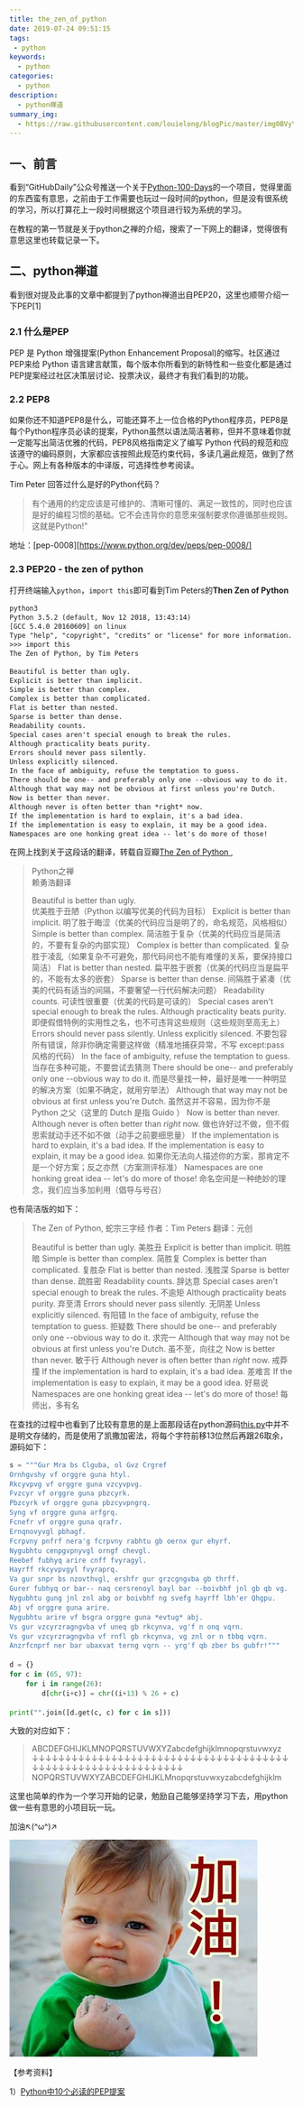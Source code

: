 ```yaml
---
title: the_zen_of_python
date: 2019-07-24 09:51:15
tags:
 - python
keywords:
  - python
categories:
  - python
description:
  - python禅道
summary_img:
  - https://raw.githubusercontent.com/louielong/blogPic/master/img0BVyYQ1sS8U8GkC920F3.png
---
```


## 一、前言

看到“GitHubDaily”公众号推送一个关于[Python-100-Days](https://github.com/jackfrued/Python-100-Days)的一个项目，觉得里面的东西蛮有意思，之前由于工作需要也玩过一段时间的python，但是没有很系统的学习，所以打算花上一段时间根据这个项目进行较为系统的学习。

在教程的第一节就是关于python之禅的介绍，搜索了一下网上的翻译，觉得很有意思这里也转载记录一下。

## 二、python禅道

看到很对提及此事的文章中都提到了python禅道出自PEP20，这里也顺带介绍一下PEP[1]

### 2.1 什么是PEP

PEP 是 Python 增强提案(Python Enhancement Proposal)的缩写。社区通过PEP来给 Python 语言建言献策，每个版本你所看到的新特性和一些变化都是通过PEP提案经过社区决策层讨论、投票决议，最终才有我们看到的功能。

### 2.2 PEP8

如果你还不知道PEP8是什么，可能还算不上一位合格的Python程序员，PEP8是每个Python程序员必读的提案，Python虽然以语法简洁著称，但并不意味着你就一定能写出简洁优雅的代码，PEP8风格指南定义了编写  Python  代码的规范和应该遵守的编码原则，大家都应该按照此规范约束代码，多读几遍此规范，做到了然于心。网上有各种版本的中译版，可选择性参考阅读。

Tim Peter 回答过什么是好的Python代码？

> 有个通用的约定应该是可维护的、清晰可懂的、满足一致性的，同时也应该是好的编程习惯的基础。它不会违背你的意愿来强制要求你遵循那些规则。这就是Python!" 

地址：[pep-0008][https://www.python.org/dev/peps/pep-0008/]

### 2.3 PEP20 - the zen of python

打开终端输入`python`，`import this`即可看到Tim Peters的**Then Zen of Python**

```shell
python3
Python 3.5.2 (default, Nov 12 2018, 13:43:14)
[GCC 5.4.0 20160609] on linux
Type "help", "copyright", "credits" or "license" for more information.
>>> import this
The Zen of Python, by Tim Peters

Beautiful is better than ugly.
Explicit is better than implicit.
Simple is better than complex.
Complex is better than complicated.
Flat is better than nested.
Sparse is better than dense.
Readability counts.
Special cases aren't special enough to break the rules.
Although practicality beats purity.
Errors should never pass silently.
Unless explicitly silenced.
In the face of ambiguity, refuse the temptation to guess.
There should be one-- and preferably only one --obvious way to do it.
Although that way may not be obvious at first unless you're Dutch.
Now is better than never.
Although never is often better than *right* now.
If the implementation is hard to explain, it's a bad idea.
If the implementation is easy to explain, it may be a good idea.
Namespaces are one honking great idea -- let's do more of those!
```

在网上找到关于这段话的翻译，转载自豆瓣[The Zen of Python ](https://www.douban.com/group/topic/3740034/),

>Python之禅  
>赖勇浩翻译
>
>Beautiful is better than ugly.   
>优美胜于丑陋（Python 以编写优美的代码为目标）
>Explicit is better than implicit.
>明了胜于晦涩（优美的代码应当是明了的，命名规范，风格相似）
>Simple is better than complex.
>简洁胜于复杂（优美的代码应当是简洁的，不要有复杂的内部实现）
>Complex is better than complicated.
>复杂胜于凌乱（如果复杂不可避免，那代码间也不能有难懂的关系，要保持接口简洁）
>Flat is better than nested.
>扁平胜于嵌套（优美的代码应当是扁平的，不能有太多的嵌套）
>Sparse is better than dense.
>间隔胜于紧凑（优美的代码有适当的间隔，不要奢望一行代码解决问题）
>Readability counts.
>可读性很重要（优美的代码是可读的）
>Special cases aren't special enough to break the rules. Although practicality beats purity.
>即便假借特例的实用性之名，也不可违背这些规则（这些规则至高无上）
>Errors should never pass silently. Unless explicitly silenced.
>不要包容所有错误，除非你确定需要这样做（精准地捕获异常，不写 except:pass 风格的代码）
>In the face of ambiguity, refuse the temptation to guess.
>当存在多种可能，不要尝试去猜测
>There should be one-- and preferably only one --obvious way to do it.
>而是尽量找一种，最好是唯一一种明显的解决方案（如果不确定，就用穷举法）
>Although that way may not be obvious at first unless you're Dutch.
>虽然这并不容易，因为你不是 Python 之父（这里的 Dutch 是指 Guido ）
>Now is better than never. Although never is often better than *right* now.
>做也许好过不做，但不假思索就动手还不如不做（动手之前要细思量）
>If the implementation is hard to explain, it's a bad idea. If the implementation is easy to explain, it may be a good idea.
>如果你无法向人描述你的方案，那肯定不是一个好方案；反之亦然（方案测评标准）
>Namespaces are one honking great idea -- let's do more of those!
>命名空间是一种绝妙的理念，我们应当多加利用（倡导与号召）

也有简洁版的如下：

>The Zen of Python, 
>蛇宗三字经
>作者：Tim Peters
>翻译：元创
>
>Beautiful is better than ugly. 
>美胜丑
>Explicit is better than implicit. 
>明胜暗
>Simple is better than complex. 
>简胜复
>Complex is better than complicated. 
>复胜杂
>Flat is better than nested. 
>浅胜深
>Sparse is better than dense. 
>疏胜密
>Readability counts. 
>辞达意
>Special cases aren't special enough to break the rules. 
>不逾矩
>Although practicality beats purity. 
>弃至清
>Errors should never pass silently. 
>无阴差
>Unless explicitly silenced. 
>有阳错
>In the face of ambiguity, refuse the temptation to guess. 
>拒疑数
>There should be one-- and preferably only one --obvious way to do it. 
>求完一
>Although that way may not be obvious at first unless you're Dutch. 
>虽不至，向往之
>Now is better than never. 
>敏于行
>Although never is often better than *right* now. 
>戒莽撞
>If the implementation is hard to explain, it's a bad idea. 
>差难言
>If the implementation is easy to explain, it may be a good idea. 
>好易说
>Namespaces are one honking great idea -- let's do more of those! 
>每师出，多有名

在查找的过程中也看到了比较有意思的是上面那段话在python源码[this.py](https://github.com/python/cpython/blob/master/Lib/this.py)中并不是明文存储的，而是使用了凯撒加密法，将每个字符前移13位然后再跟26取余，源码如下：

```python
s = """Gur Mra bs Clguba, ol Gvz Crgref
Ornhgvshy vf orggre guna htyl.
Rkcyvpvg vf orggre guna vzcyvpvg.
Fvzcyr vf orggre guna pbzcyrk.
Pbzcyrk vf orggre guna pbzcyvpngrq.
Syng vf orggre guna arfgrq.
Fcnefr vf orggre guna qrafr.
Ernqnovyvgl pbhagf.
Fcrpvny pnfrf nera'g fcrpvny rabhtu gb oernx gur ehyrf.
Nygubhtu cenpgvpnyvgl orngf chevgl.
Reebef fubhyq arire cnff fvyragyl.
Hayrff rkcyvpvgyl fvyraprq.
Va gur snpr bs nzovthvgl, ershfr gur grzcgngvba gb thrff.
Gurer fubhyq or bar-- naq cersrenoyl bayl bar --boivbhf jnl gb qb vg.
Nygubhtu gung jnl znl abg or boivbhf ng svefg hayrff lbh'er Qhgpu.
Abj vf orggre guna arire.
Nygubhtu arire vf bsgra orggre guna *evtug* abj.
Vs gur vzcyrzragngvba vf uneq gb rkcynva, vg'f n onq vqrn.
Vs gur vzcyrzragngvba vf rnfl gb rkcynva, vg znl or n tbbq vqrn.
Anzrfcnprf ner bar ubaxvat terng vqrn -- yrg'f qb zber bs gubfr!"""

d = {}
for c in (65, 97):
    for i in range(26):
        d[chr(i+c)] = chr((i+13) % 26 + c)

print("".join([d.get(c, c) for c in s]))
```

大致的对应如下：

>ABCDEFGHIJKLMNOPQRSTUVWXYZabcdefghijklmnopqrstuvwxyz
>↓↓↓↓↓↓↓↓↓↓↓↓↓↓↓↓↓↓↓↓↓↓↓↓↓↓↓↓↓↓↓↓↓↓↓↓↓↓↓↓↓↓↓↓↓↓↓↓↓↓↓↓↓↓↓↓↓↓↓↓↓↓
>NOPQRSTUVWXYZABCDEFGHIJKLMnopqrstuvwxyzabcdefghijklm

这里也简单的作为一个学习开始的记录，勉励自己能够坚持学习下去，用python做一些有意思的小项目玩一玩。

加油↖(^ω^)↗

![加油](https://raw.githubusercontent.com/louielong/blogPic/master/img1355839526-2935297530.jpg)



【参考资料】

1）[Python中10个必读的PEP提案](https://foofish.net/python-pep.html)